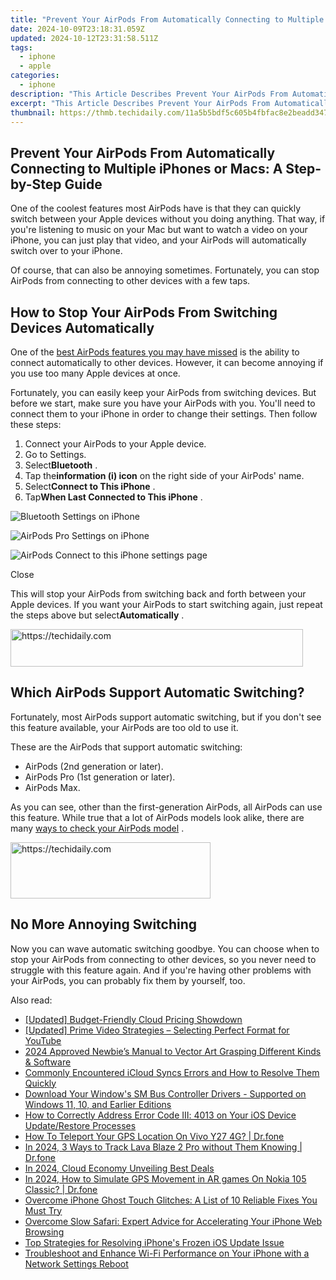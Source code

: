 ```yaml
---
title: "Prevent Your AirPods From Automatically Connecting to Multiple iPhones or Macs: A Step-by-Step Guide"
date: 2024-10-09T23:18:31.059Z
updated: 2024-10-12T23:31:58.511Z
tags:
  - iphone
  - apple
categories:
  - iphone
description: "This Article Describes Prevent Your AirPods From Automatically Connecting to Multiple iPhones or Macs: A Step-by-Step Guide"
excerpt: "This Article Describes Prevent Your AirPods From Automatically Connecting to Multiple iPhones or Macs: A Step-by-Step Guide"
thumbnail: https://thmb.techidaily.com/11a5b5bdf5c605b4fbfac8e2beadd347faae794edca9da0873a40e49d2c700e6.jpg
---
```


## Prevent Your AirPods From Automatically Connecting to Multiple iPhones or Macs: A Step-by-Step Guide

 One of the coolest features most AirPods have is that they can quickly switch between your Apple devices without you doing anything. That way, if you're listening to music on your Mac but want to watch a video on your iPhone, you can just play that video, and your AirPods will automatically switch over to your iPhone.

 Of course, that can also be annoying sometimes. Fortunately, you can stop AirPods from connecting to other devices with a few taps.

## How to Stop Your AirPods From Switching Devices Automatically

 One of the [best AirPods features you may have missed](http://www.makeuseof.com/airpods-features-might-have-missed/) is the ability to connect automatically to other devices. However, it can become annoying if you use too many Apple devices at once.

 Fortunately, you can easily keep your AirPods from switching devices. But before we start, make sure you have your AirPods with you. You'll need to connect them to your iPhone in order to change their settings. Then follow these steps:

1. Connect your AirPods to your Apple device.
2. Go to Settings.
3. Select**Bluetooth** .
4. Tap the**information (i) icon** on the right side of your AirPods' name.
5. Select**Connect to This iPhone** .
6. Tap**When Last Connected to This iPhone** .

![Bluetooth Settings on iPhone](https://static1.makeuseofimages.com/wordpress/wp-content/uploads/2023/07/bluetooth-settings-iphone.jpeg)

![AirPods Pro Settings on iPhone](https://static1.makeuseofimages.com/wordpress/wp-content/uploads/2023/07/airpods-pro-settings-on-iphone.jpeg)

![AirPods Connect to this iPhone settings page](https://static1.makeuseofimages.com/wordpress/wp-content/uploads/2023/07/airpods-connect-to-this-iphone-feature.jpeg)

Close

 This will stop your AirPods from switching back and forth between your Apple devices. If you want your AirPods to start switching again, just repeat the steps above but select**Automatically** .

<!-- affiliate ads begin -->
<a href="https://bluettius.sjv.io/c/5597632/2139110/17108" target="_top" id="2139110">
  <img src="//a.impactradius-go.com/display-ad/17108-2139110" border="0" alt="https://techidaily.com" width="468" height="60"/>
</a>
<img height="0" width="0" src="https://bluettius.sjv.io/i/5597632/2139110/17108" style="position:absolute;visibility:hidden;" border="0" />
<!-- affiliate ads end -->

## Which AirPods Support Automatic Switching?

 Fortunately, most AirPods support automatic switching, but if you don't see this feature available, your AirPods are too old to use it.

These are the AirPods that support automatic switching:

* AirPods (2nd generation or later).
* AirPods Pro (1st generation or later).
* AirPods Max.

 As you can see, other than the first-generation AirPods, all AirPods can use this feature. While true that a lot of AirPods models look alike, there are many [ways to check your AirPods model](https://www.makeuseof.com/how-to-check-airpods-model/) .

<!-- affiliate ads begin -->
<a href="https://wigfever.sjv.io/c/5597632/2014857/22899" target="_top" id="2014857">
  <img src="//a.impactradius-go.com/display-ad/22899-2014857" border="0" alt="https://techidaily.com" width="320" height="90"/>
</a>
<img height="0" width="0" src="https://wigfever.sjv.io/i/5597632/2014857/22899" style="position:absolute;visibility:hidden;" border="0" />
<!-- affiliate ads end -->

## No More Annoying Switching

 Now you can wave automatic switching goodbye. You can choose when to stop your AirPods from connecting to other devices, so you never need to struggle with this feature again. And if you're having other problems with your AirPods, you can probably fix them by yourself, too.

<ins class="adsbygoogle"
     style="display:block"
     data-ad-format="autorelaxed"
     data-ad-client="ca-pub-7571918770474297"
     data-ad-slot="1223367746"></ins>

<ins class="adsbygoogle"
     style="display:block"
     data-ad-client="ca-pub-7571918770474297"
     data-ad-slot="8358498916"
     data-ad-format="auto"
     data-full-width-responsive="true"></ins>

<span class="atpl-alsoreadstyle">Also read:</span>
<div><ul>
<li><a href="https://extra-tips.techidaily.com/updated-budget-friendly-cloud-pricing-showdown/"><u>[Updated] Budget-Friendly Cloud Pricing Showdown</u></a></li>
<li><a href="https://facebook-video-share.techidaily.com/updated-prime-video-strategies-selecting-perfect-format-for-youtube/"><u>[Updated] Prime Video Strategies – Selecting Perfect Format for YouTube</u></a></li>
<li><a href="https://extra-skills.techidaily.com/2024-approved-newbies-manual-to-vector-art-grasping-different-kinds-and-software/"><u>2024 Approved Newbie’s Manual to Vector Art Grasping Different Kinds & Software</u></a></li>
<li><a href="https://fox-that.techidaily.com/commonly-encountered-icloud-syncs-errors-and-how-to-resolve-them-quickly/"><u>Commonly Encountered iCloud Syncs Errors and How to Resolve Them Quickly</u></a></li>
<li><a href="https://win-dash.techidaily.com/download-your-windows-sm-bus-controller-drivers-supported-on-windows-11-10-and-earlier-editions/"><u>Download Your Window's SM Bus Controller Drivers - Supported on Windows 11, 10, and Earlier Editions</u></a></li>
<li><a href="https://fox-that.techidaily.com/how-to-correctly-address-error-code-4013-on-your-ios-device-updaterestore-processes/"><u>How to Correctly Address Error Code Ⅲ: 4013 on Your iOS Device Update/Restore Processes</u></a></li>
<li><a href="https://change-location.techidaily.com/how-to-teleport-your-gps-location-on-vivo-y27-4g-drfone-by-drfone-virtual-android/"><u>How To Teleport Your GPS Location On Vivo Y27 4G? | Dr.fone</u></a></li>
<li><a href="https://android-location-track.techidaily.com/in-2024-3-ways-to-track-lava-blaze-2-pro-without-them-knowing-drfone-by-drfone-virtual-android/"><u>In 2024, 3 Ways to Track Lava Blaze 2 Pro without Them Knowing | Dr.fone</u></a></li>
<li><a href="https://extra-lessons.techidaily.com/in-2024-cloud-economy-unveiling-best-deals/"><u>In 2024, Cloud Economy Unveiling Best Deals</u></a></li>
<li><a href="https://review-topics.techidaily.com/in-2024-how-to-simulate-gps-movement-in-ar-games-on-nokia-105-classic-drfone-by-drfone-virtual-android/"><u>In 2024, How to Simulate GPS Movement in AR games On Nokia 105 Classic? | Dr.fone</u></a></li>
<li><a href="https://fox-that.techidaily.com/overcome-iphone-ghost-touch-glitches-a-list-of-10-reliable-fixes-you-must-try/"><u>Overcome iPhone Ghost Touch Glitches: A List of 10 Reliable Fixes You Must Try</u></a></li>
<li><a href="https://fox-that.techidaily.com/overcome-slow-safari-expert-advice-for-accelerating-your-iphone-web-browsing/"><u>Overcome Slow Safari: Expert Advice for Accelerating Your iPhone Web Browsing</u></a></li>
<li><a href="https://fox-that.techidaily.com/top-strategies-for-resolving-iphones-frozen-ios-update-issue/"><u>Top Strategies for Resolving iPhone's Frozen iOS Update Issue</u></a></li>
<li><a href="https://fox-that.techidaily.com/troubleshoot-and-enhance-wi-fi-performance-on-your-iphone-with-a-network-settings-reboot/"><u>Troubleshoot and Enhance Wi-Fi Performance on Your iPhone with a Network Settings Reboot</u></a></li>
</ul></div>

